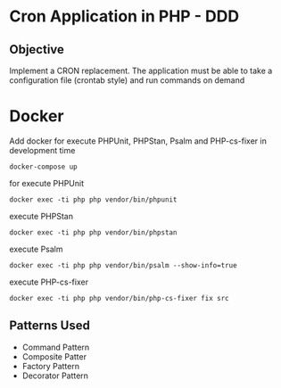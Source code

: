 # Cron Application in PHP - DDD

## Objective

Implement a CRON replacement. The application must be able to take a configuration file (crontab style) and run commands on demand

# Docker
Add docker for execute PHPUnit, PHPStan, Psalm and PHP-cs-fixer in development time
```
docker-compose up
```
for execute PHPUnit
```
docker exec -ti php php vendor/bin/phpunit
```
execute PHPStan
```
docker exec -ti php php vendor/bin/phpstan
```
execute Psalm
```
docker exec -ti php php vendor/bin/psalm --show-info=true
```
execute PHP-cs-fixer
```
docker exec -ti php php vendor/bin/php-cs-fixer fix src
```
## Patterns Used

* Command Pattern
* Composite Patter
* Factory Pattern
* Decorator Pattern
